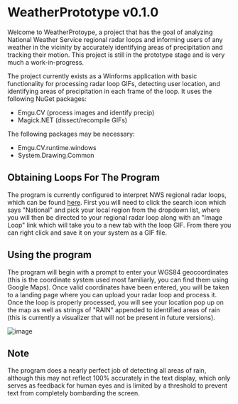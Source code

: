 # WeatherPrototype v0.1.0
Welcome to WeatherProtoype, a project that has the goal of analyzing National Weather Service regional radar loops and informing users of any weather in the vicinity by accurately identifying areas of precipitation and tracking their motion. This project is still in the prototype stage and is very much a work-in-progress.

The project currently exists as a Winforms application with basic functionality for processing radar loop GIFs, detecting user location, and identifying areas of precipitation in each frame of the loop. It uses the following NuGet packages: 
- Emgu.CV (process images and identify precip)
- Magick.NET (dissect/recompile GIFs)
  
The following packages may be necessary:
- Emgu.CV.runtime.windows
- System.Drawing.Common

## Obtaining Loops For The Program
The program is currently configured to interpret NWS regional radar loops, which can be found [here](https://radar.weather.gov/region/conus/standard). First you will need to click the search icon which says "National" and pick your local region from the dropdown list, where you will then be directed to your regional radar loop along with an "Image Loop" link which will take you to a new tab with the loop GIF. From there you can right click and save it on your system as a GIF file. 

## Using the program
The program will begin with a prompt to enter your WGS84 geocoordinates (this is the coordinate system used most familiarly, you can find them using Google Maps). Once valid coordinates have been entered, you will be taken to a landing page where you can upload your radar loop and process it. Once the loop is properly processed, you will see your location pop up on the map as well as strings of "RAIN" appended to identified areas of rain (this is currently a visualizer that will not be present in future versions).

![image](https://github.com/BTubbs200/WeatherPrototype/assets/131938002/d27312dd-fe9f-4077-9d95-d7bb55294af9)

## Note
The program does a nearly perfect job of detecting all areas of rain, although this may not reflect 100% accurately in the text display, which only serves as feedback for human eyes and is limited by a threshold to prevent text from completely bombarding the screen.
